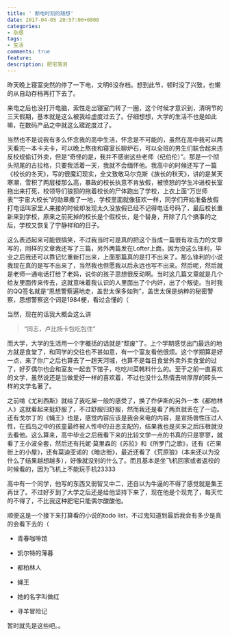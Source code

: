 ```yaml
---
title: ' 断电时刻的随想'
date: 2017-04-05 20:57:00+0800
categories:
- 杂感
tags: 
- 生活
comments: true
feature: 
description: 肥宅落泪
---
```


昨天晚上寝室突然的停了一下电，文明6没存档。想到此节，顿时没了兴致，也懒的从自动存档再打下去了。

来电之后也没打开电脑，索性走出寝室门转了一圈，这个时候才意识到，清明节的三天假期，基本就是这么被我给虚度过去了。仔细想想，大学的生活不也是如此嘛，在数码产品之中就这么蹉跎度过了。

当然也不是说我有多么怀念我的高中生活，怀念是不可能的，虽然在高中我可以两天看完一本卡夫卡，可以晚上熬夜和寝室长聊炉石，可以全班的男生们联合起来违反校规偷订外卖，但是“奇怪的是，我并不感谢这些老师（纪伯伦）”。那是一个彻头彻尾的古拉格，只要我活着一天，我就不会缅怀他。我高中的时候还写了一篇《校长的冬天》，写的很魔幻现实，全文致敬马尔克斯《族长的秋天》，讲的是某天寒潮，雪积了两层楼那么高，暴政的校长执意不肯放假，被愤怒的学生冲进校长室拖出来打死，校领导们狼狈的拖着校长的尸体跑出了学校，上衣上面“万世师表”“宇宙大校长”的勋章撒了一地，学校里面就像狂欢一样，同学们开始准备放假打电话叫家里人来接的时候却发现太久没放假已经不记得电话号码了，最后校长重新来到学校，原来之前死掉的校长是个假校长，是个替身，开除了几个搞事的之后，学校又恢复了宁静祥和的日子。

这么表述起来可能很搞笑，不过我当时可是真的把这个当成一篇很有攻击力的文章写的，同样的文章我还写了三篇，另外两篇发在Lofter上面，因为没这么锋利，毕业之后我还可以靠记忆重新打出来，上面那篇真的是打不出来了。那么锋利的小说我现在真的是写不出来了，当然我也但愿我以后永远也写不出来。然后呢，然后就是老师一通电话打给了老妈，说你的孩子思想很反动啊。当时这几篇文章就是几个给友里面传来传去，这就意味着我认识的人里面出了个内奸，出了个叛徒。当时我的QQ签名就是“思想警察遍地走，盖世太保多如狗”，盖世太保是纳粹的秘密警察，思想警察这个词是1984梗，看过会懂的（

当然，现在的话我大概会这么讲

> “同志，卢比扬卡包吃包住”

而大学，大学的生活用一个字概括的话就是“颓废”了。上个学期感觉出门最远的地方就是食堂了，和同学的交往也不甚如意，有一个室友看他很烦。这个学期算是好一点，来了你广之后也算去了一趟天河城，也算不是每日食堂外卖外卖食堂的过了，好歹偶尔也会和室友一起去下馆子，吃吃川菜韩料什么的。至于之前一直喜欢的文学，虽然说还是当做爱好一样的喜欢着，不过也没什么热情去啃厚厚的砖头一样的文学名著了。

之前啃《尤利西斯》就给了我吃屎一般的感受了，换了乔伊斯的另外一本《都柏林人》这就看起来挺舒服了，不过舒服归舒服，然而我还是看了两页就丢在了一边。还有戈尔丁的《蝇王》也是，感觉内容应该是我会来电的内容，是宣扬兽性压过人性，在孤岛之中的孩童最终被人性中的丑恶支配的，结果我也是买来之后压根就没去看他。这么算来，高中毕业之后我看下来的比较文学一点的书真的只是寥寥，就看了王小波全套，然后还有托妮·莫里森的《苏拉》和《所罗门之歌》，还有《芒果街上的小屋》，还有莫迪亚诺的《暗店街》，最近还看了《荒原狼》（本来还以为没什么了结果越想越多），好像就没别的什么了。而且基本是坐飞机回家或者返校的时候看的，因为飞机上不能玩手机23333

高中有一个同学，他写的东西又弱智又中二，还自以为牛逼的不得了感觉就是集王再世了。不过好歹到了大学之后还是给他坚持下来了，现在他是个现充了，每天忙的不得了，不比我这种肥宅只能偶尔酸酸他。

顺便这是一个接下来打算看的小说的todo list，不过鬼知道到最后我会有多少是真的会看下去的（

- 青春咖啡馆

- 凯尔特的薄暮

- 都柏林人

- 蝇王

- 她的名字叫做红

- 寻羊冒险记



暂时就先是这些吧。。